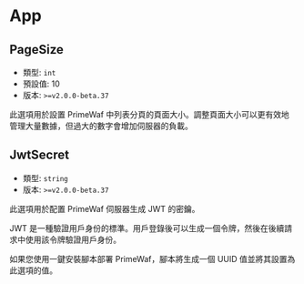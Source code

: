 # App

## PageSize

- 類型: `int`
- 預設值: 10
- 版本: `>=v2.0.0-beta.37`

此選項用於設置 PrimeWaf 中列表分頁的頁面大小。調整頁面大小可以更有效地管理大量數據，但過大的數字會增加伺服器的負載。

## JwtSecret

- 類型: `string`
- 版本: `>=v2.0.0-beta.37`

此選項用於配置 PrimeWaf 伺服器生成 JWT 的密鑰。

JWT 是一種驗證用戶身份的標準。用戶登錄後可以生成一個令牌，然後在後續請求中使用該令牌驗證用戶身份。

如果您使用一鍵安裝腳本部署 PrimeWaf，腳本將生成一個 UUID 值並將其設置為此選項的值。
